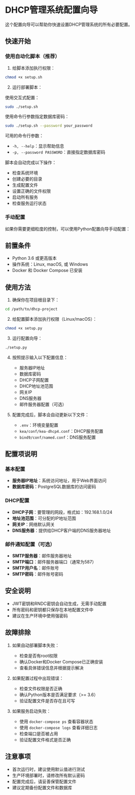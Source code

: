 # DHCP管理系统配置向导

这个配置向导可以帮助你快速设置DHCP管理系统的所有必要配置。

## 快速开始

### 使用自动化脚本（推荐）

1. 给脚本添加执行权限：
```bash
chmod +x setup.sh
```

2. 运行部署脚本：

使用交互式配置：
```bash
sudo ./setup.sh
```

使用命令行参数指定数据库密码：
```bash
sudo ./setup.sh --password your_password
```

可用的命令行参数：
- `-h, --help`：显示帮助信息
- `-p, --password PASSWORD`：直接指定数据库密码

脚本会自动完成以下操作：
- 检查系统环境
- 创建必要的目录
- 生成配置文件
- 设置正确的文件权限
- 启动所有服务
- 检查服务运行状态

### 手动配置

如果你需要更细粒度的控制，可以使用Python配置向导手动配置：

## 前置条件

- Python 3.6 或更高版本
- 操作系统：Linux, macOS, 或 Windows
- Docker 和 Docker Compose 已安装

## 使用方法

1. 确保你在项目根目录下：
```bash
cd /path/to/dhcp-project
```

2. 给配置脚本添加执行权限（Linux/macOS）：
```bash
chmod +x setup.py
```

3. 运行配置向导：
```bash
./setup.py
```

4. 按照提示输入以下配置信息：
   - 服务器IP地址
   - 数据库密码
   - DHCP子网配置
   - DHCP地址池范围
   - 网关IP
   - DNS服务器
   - 邮件服务器配置（可选）

5. 配置完成后，脚本会自动更新以下文件：
   - `.env`：环境变量配置
   - `kea/conf/kea-dhcp4.conf`：DHCP服务配置
   - `bind9/conf/named.conf`：DNS服务配置

## 配置项说明

### 基本配置
- **服务器IP地址**：系统访问地址，用于Web界面访问
- **数据库密码**：PostgreSQL数据库的访问密码

### DHCP配置
- **DHCP子网**：要管理的网段，格式如：192.168.1.0/24
- **地址池范围**：可分配的IP地址范围
- **网关IP**：网络默认网关
- **DNS服务器**：提供给DHCP客户端的DNS服务器地址

### 邮件通知配置（可选）
- **SMTP服务器**：邮件服务器地址
- **SMTP端口**：邮件服务器端口（通常为587）
- **SMTP用户名**：邮件账号
- **SMTP密码**：邮件账号密码

## 安全说明

- JWT密钥和RNDC密钥会自动生成，无需手动配置
- 所有密码和密钥都只保存在本地配置文件中
- 建议在生产环境中使用强密码

## 故障排除

1. 如果自动部署脚本失败：
   - 检查是否有root权限
   - 确认Docker和Docker Compose已正确安装
   - 查看具体错误信息并根据提示解决

2. 如果配置过程中出现错误：
   - 检查文件权限是否正确
   - 确认Python版本是否满足要求（>= 3.6）
   - 验证配置文件是否存在且可写

3. 如果服务启动失败：
   - 使用 `docker-compose ps` 查看容器状态
   - 使用 `docker-compose logs` 查看详细日志
   - 检查端口是否被占用
   - 验证配置文件格式是否正确

## 注意事项

- 首次运行时，建议使用默认值进行测试
- 生产环境部署时，请修改所有默认密码
- 配置完成后，请妥善保管配置文件
- 建议定期备份配置文件和数据库 